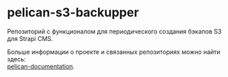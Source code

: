 # pelican-s3-backupper

Репозиторий с функционалом для периодического создания бэкапов S3 для Strapi CMS.

Больше информации о проекте и связанных репозиториях можно найти здесь:  
[pelican-documentation](https://github.com/TourmalineCore/pelican-documentation).
